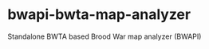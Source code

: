 bwapi-bwta-map-analyzer
=======================

Standalone BWTA based Brood War map analyzer (BWAPI)
